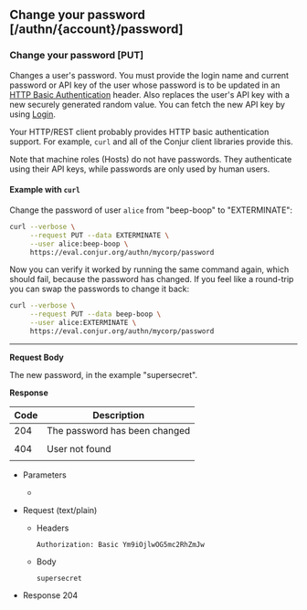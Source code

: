 ## Change your password [/authn/{account}/password]

### Change your password [PUT]

Changes a user's password. You must provide the login name and current password
or API key of the user whose password is to be updated in
an [HTTP Basic Authentication][auth] header. Also replaces the user's API key
with a new securely generated random value. You can fetch the new API key by
using [Login](#authentication-login-get).

[auth]: https://developer.mozilla.org/en-US/docs/Web/HTTP/Authentication#Basic_authentication_scheme

Your HTTP/REST client probably provides HTTP basic authentication support. For
example, `curl` and all of the Conjur client libraries provide this.

Note that machine roles (Hosts) do not have passwords. They authenticate using
their API keys, while passwords are only used by human users.

#### Example with `curl`

Change the password of user `alice` from "beep-boop" to "EXTERMINATE":

```bash
curl --verbose \
     --request PUT --data EXTERMINATE \
     --user alice:beep-boop \
     https://eval.conjur.org/authn/mycorp/password
```

Now you can verify it worked by running the same command again, which should fail, because the password has changed. If you feel like a round-trip you can swap the passwords to change it back:

```bash
curl --verbose \
     --request PUT --data beep-boop \
     --user alice:EXTERMINATE \
     https://eval.conjur.org/authn/mycorp/password
```

---

<!-- include(partials/auth_header_table.md) -->

**Request Body**

The new password, in the example "supersecret".

**Response**

|Code|Description                             |
|----|----------------------------------------|
|204 |The password has been changed           |
|<!-- include(partials/http_401.md) -->|
|404 |User not found                          |
|<!-- include(partials/http_422.md) -->|

+ Parameters
  + <!-- include(partials/account_param.md) -->

+ Request (text/plain)
    + Headers

        ```
        Authorization: Basic Ym9iOjlwOG5mc2RhZmJw
        ```
    
    + Body

        ```
        supersecret
        ```

+ Response 204

